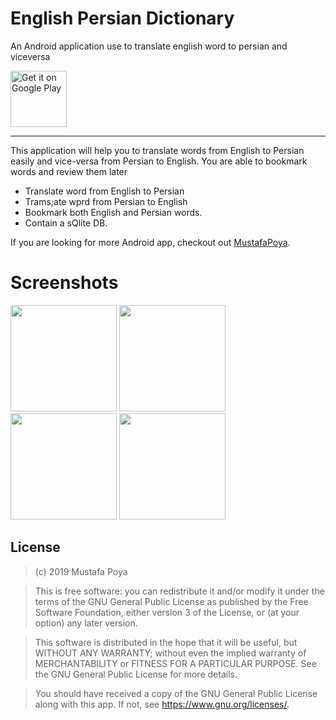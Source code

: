 # English Persian Dictionary
An Android application use to translate english word to persian and viceversa

<a href='https://play.google.com/store/apps/details?id=net.golbarg.engtoper'>
<img alt='Get it on Google Play' src='https://play.google.com/intl/en_us/badges/images/generic/en_badge_web_generic.png' height=90px/>
</a>

* * *
This application will help you to translate words from English to Persian easily and vice-versa from Persian to English.
You are able to bookmark words and review them later

- Translate word from English to Persian
- Trams;ate wprd from Persian to English
- Bookmark both English and Persian words.
- Contain a sQlite DB.

If you are looking for more Android app, checkout out [MustafaPoya](https://github.com/mustafapoya).

# Screenshots

<p float="left">
  <img src="https://play-lh.googleusercontent.com/Xpf5o6_trtVX4kd2c5Ezo-flZEJyv8kp3IcEpG6rUvWD_97_tZfJcYDGGmytx-FbHQU=w2560-h1440-rw" width="170" />
  <img src="https://play-lh.googleusercontent.com/6Gkjvckeqva55pRCG0G_v566bRKfPkNJ59vyfMfsrRsmvDHRrFGE0sepTyBAl_PNFZA=w2560-h1440-rw" width="170" /> 
  <img src="https://play-lh.googleusercontent.com/THOgaVTEY5x5mH-l3vV5I_AfNvgfo5t0zyONAhURFSFpV6R-VVUXg8iFJgIzjiF19HlC=w2560-h1440-rw" width="170" />
  <img src="https://play-lh.googleusercontent.com/Hh7x6DLzfqfysrwsNpYzgPCZTnQVvW8CbxmO5bUZbRe_9EKfiUKNnhbVDpB8tT3AxIU=w2560-h1440-rw" width="170" />
</p>

## License

>(c) 2019 Mustafa Poya

>This is free software: you can redistribute it and/or modify it under the terms of the GNU General Public License as published by the Free Software Foundation, either version 3 of the License, or (at your option) any later version. 

>This software is distributed in the hope that it will be useful, but WITHOUT ANY WARRANTY; without even the implied warranty of MERCHANTABILITY or FITNESS FOR A PARTICULAR PURPOSE. See the GNU General Public License for more details. 

>You should have received a copy of the GNU General Public License along with this app. If not, see <https://www.gnu.org/licenses/>.